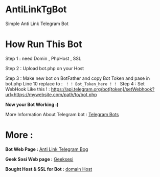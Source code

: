# AntiLinkTgBot
Simple Anti Link Telegram Bot

# How Run This Bot
Step 1 :
    need Domin , PhpHost , SSL
    
Step 2 :
    Upload bot.php on your Host 
    
Step 3 :
    Make new bot on BotFather and copy Bot Token and pase in bot.php Line 10 replace to :
            <code> ! ! Bot_Token_here ! ! </code>
Step 4 :
    Set WebHook Like this ! :
       https://api.telegram.org/bot[token]/setWebhook?url=https://mywebsite.com/path/to/bot.php

<b> Now your Bot Working :) </b>

More Information About Telegram bot : 
    <a href="https://core.telegram.org/bots">Telegram Bots</a>


# More :
<b>Bot Web Page : </b>
<a href="https://geeksesi.xyz/fa/%d8%b1%d8%a8%d8%a7%d8%aa-%d8%b6%d8%af-%d9%84%db%8c%d9%86%da%a9-%d8%aa%d9%84%da%af%d8%b1%d8%a7%d9%85/">Anti Link Telegram Bog</a>

<b>Geek Səsi Web page :</b>
<a href="https://geeksesi.xyz">Geeksesi</a>

<b>Bought Host & SSL for Bot :</b>
<a href="http://domain-host.ir/">domain Host</a>
